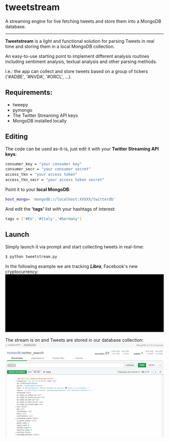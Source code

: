 # tweetstream
A streaming engine for live fetching tweets and store them into a MongoDB database.

------------- 
**Tweetstream** is a light and functional solution for parsing Tweets in real time and storing them in a local MongoDB collection.

An easy-to-use starting point to implement different analysis routines including sentiment analysis, textual analysis and other parsing methods.

I.e.: the app can collect and store tweets based on a group of tickers ('#ADBE', '#NVDA', '#ORCL', ...).


Requirements:
------------- 
- tweepy
- pymongo
- The Twitter Streaming API keys
- MongoDB installed locally

Editing
-------
The code can be used as-it-is, just edit it with your **Twitter Streaming API keys**:

```bash
consumer_key = "your consumer key"
consumer_secr = "your consumer secret"
access_tkn = "your access token"
access_tkn_secr = "your access token secret"
```

Point it to your **local MongoDB**:

```bash
host_mongo= 'mongodb://localhost:XXXXX/twitterdb'
```

And edit the **'tags'** list with your hashtags of interest:
```bash
tags = ['#EU','#Italy','#Germany']
```


Launch
------------- 

 Simply launch it via prompt and start collecting tweets in real-time:
 ```bash
 $ python tweetstream.py
 ```
 
In the following example we are tracking ***Libra***, Facebook's new cryptocurrency:
![](cmd1.gif)

The stream is on and Tweets are stored in our database collection:
![](db1.gif)

